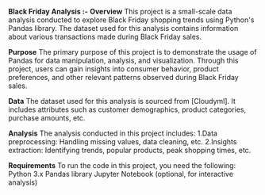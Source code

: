 **Black Friday Analysis :-**
**Overview**
This project is a small-scale data analysis conducted to explore Black Friday shopping trends using Python's Pandas library. The dataset used for this analysis contains information about various transactions made during Black Friday sales.

**Purpose**
The primary purpose of this project is to demonstrate the usage of Pandas for data manipulation, analysis, and visualization. Through this project, users can gain insights into consumer behavior, product preferences, and other relevant patterns observed during Black Friday sales.

**Data**
The dataset used for this analysis is sourced from [Cloudyml]. It includes attributes such as customer demographics, product categories, purchase amounts, etc.

**Analysis**
The analysis conducted in this project includes:
1.Data preprocessing: Handling missing values, data cleaning, etc.
2.Insights extraction: Identifying trends, popular products, peak shopping times, etc.

**Requirements**
To run the code in this project, you need the following:
Python 3.x
Pandas library
Jupyter Notebook (optional, for interactive analysis)




